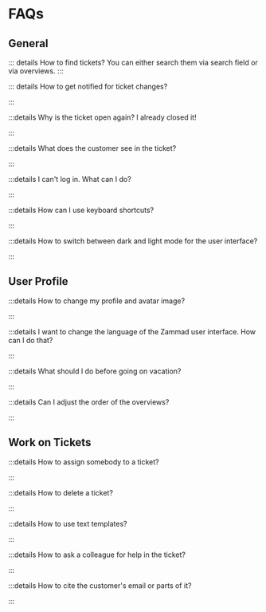 # FAQs

## General

::: details How to find tickets?
You can either search them via search field or via overviews.
:::

::: details How to get notified for ticket changes?

:::

:::details Why is the ticket open again? I already closed it!

:::

:::details What does the customer see in the ticket?

:::

:::details I can't log in. What can I do?

:::

:::details How can I use keyboard shortcuts?

:::

:::details How to switch between dark and light mode for the user interface?

:::

## User Profile

:::details How to change my profile and avatar image?

:::

:::details I want to change the language of the Zammad user interface. How can I do that?

:::

:::details What should I do before going on vacation?

:::

:::details Can I adjust the order of the overviews?

:::

## Work on Tickets

:::details How to assign somebody to a ticket?

:::

:::details How to delete a ticket?

:::

:::details How to use text templates?

:::

:::details How to ask a colleague for help in the ticket?

:::

:::details How to cite the customer's email or parts of it?

:::